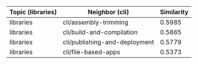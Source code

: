 | Topic (libraries) | Neighbor (cli) | Similarity |
|-------------|-------------------|------------|
| libraries | cli/assembly-trimming | 0.5985 |
| libraries | cli/build-and-compilation | 0.5865 |
| libraries | cli/publishing-and-deployment | 0.5779 |
| libraries | cli/file-based-apps | 0.5373 |
